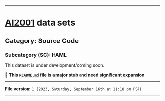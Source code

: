 
***

# [AI2001](https://github.com/seanpm2001/AI2001/) data sets

## Category: Source Code

### Subcategory (SC): HAML

This dataset is under development/coming soon.

**🌱️ This [`README.md`](/README.md) file is a major stub and need significant expansion**

***

**File version:** `1 (2023, Saturday, September 16th at 11:18 pm PST)`

***
